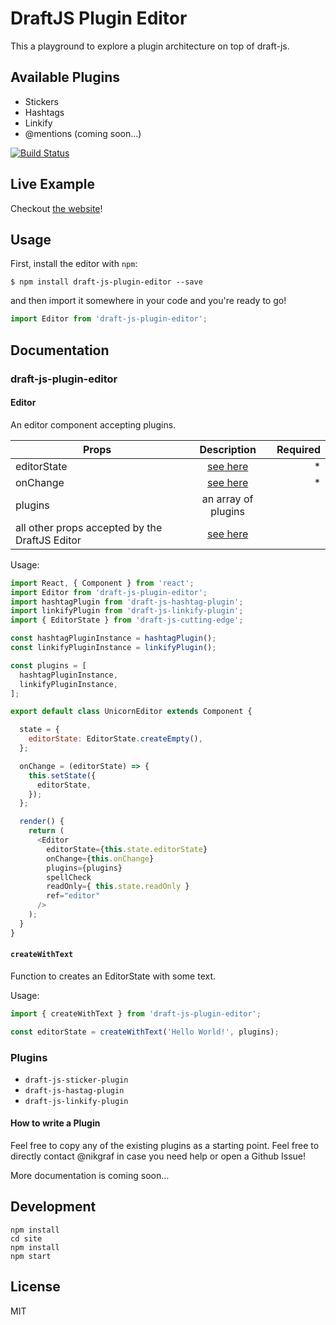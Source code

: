 # DraftJS Plugin Editor

This a playground to explore a plugin architecture on top of draft-js.

## Available Plugins

- Stickers
- Hashtags
- Linkify
- @mentions (coming soon…)

[![Build Status](https://travis-ci.org/nikgraf/draft-js-plugin-editor.svg?branch=master)](https://travis-ci.org/nikgraf/draft-js-plugin-editor)

## Live Example

Checkout [the website](http://nikgraf.github.io/draft-js-plugin-editor/)!

## Usage

First, install the editor with `npm`:

```
$ npm install draft-js-plugin-editor --save
```

and then import it somewhere in your code and you're ready to go!

```js
import Editor from 'draft-js-plugin-editor';
```

## Documentation

### draft-js-plugin-editor

#### Editor

An editor component accepting plugins.

| Props                                          | Description  | Required
| -----------------------------------------------|:------------:| -------:|
| editorState                                    | [see here](https://facebook.github.io/draft-js/docs/api-reference-editor-state.html#content)| * |
| onChange                                       | [see here](https://facebook.github.io/draft-js/docs/api-reference-editor.html#onchange)| * |
| plugins                                        | an array of plugins |  |
| all other props accepted by the DraftJS Editor | [see here](https://facebook.github.io/draft-js/docs/api-reference-editor.html#props) |  |

Usage:

```js
import React, { Component } from 'react';
import Editor from 'draft-js-plugin-editor';
import hashtagPlugin from 'draft-js-hashtag-plugin';
import linkifyPlugin from 'draft-js-linkify-plugin';
import { EditorState } from 'draft-js-cutting-edge';

const hashtagPluginInstance = hashtagPlugin();
const linkifyPluginInstance = linkifyPlugin();

const plugins = [
  hashtagPluginInstance,
  linkifyPluginInstance,
];

export default class UnicornEditor extends Component {

  state = {
    editorState: EditorState.createEmpty(),
  };

  onChange = (editorState) => {
    this.setState({
      editorState,
    });
  };

  render() {
    return (
      <Editor
        editorState={this.state.editorState}
        onChange={this.onChange}
        plugins={plugins}
        spellCheck
        readOnly={ this.state.readOnly }
        ref="editor"
      />
    );
  }
}
```

#### `createWithText`

Function to creates an EditorState with some text.

Usage:

```js
import { createWithText } from 'draft-js-plugin-editor';

const editorState = createWithText('Hello World!', plugins);
```

### Plugins

- `draft-js-sticker-plugin`
- `draft-js-hastag-plugin`
- `draft-js-linkify-plugin`

#### How to write a Plugin

Feel free to copy any of the existing plugins as a starting point. Feel free to directly contact @nikgraf in case you need help or open a Github Issue!

More documentation is coming soon…

## Development

```
npm install
cd site
npm install
npm start
```

## License

MIT
